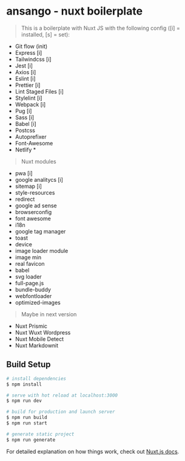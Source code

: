 # ansango - nuxt boilerplate

> This is a boilerplate with Nuxt JS with the following config ([i] = installed, [s] = set):

- Git flow (init) 
- Express [i]
- Tailwindcss [i]
- Jest [i]
- Axios [i]
- Eslint [i]
- Prettier [i]
- Lint Staged Files [i]
- Stylelint [i]
- Webpack [i]
- Pug [i]
- Sass [i]
- Babel [i]
- Postcss
- Autoprefixer
- Font-Awesome
- Netlify \*

> Nuxt modules

- pwa [i]
- google analitycs [i]
- sitemap [i]
- style-resources
- redirect
- google ad sense
- browserconfig
- font awesome
- i18n
- google tag manager
- toast
- device
- image loader module
- image min
- real favicon
- babel
- svg loader
- full-page.js
- bundle-buddy
- webfontloader
- optimized-images

> Maybe in next version

- Nuxt Prismic
- Nuxt Wuxt Wordpress
- Nuxt Mobile Detect
- Nuxt Markdownit

## Build Setup

```bash
# install dependencies
$ npm install

# serve with hot reload at localhost:3000
$ npm run dev

# build for production and launch server
$ npm run build
$ npm run start

# generate static project
$ npm run generate
```

For detailed explanation on how things work, check out [Nuxt.js docs](https://nuxtjs.org).
